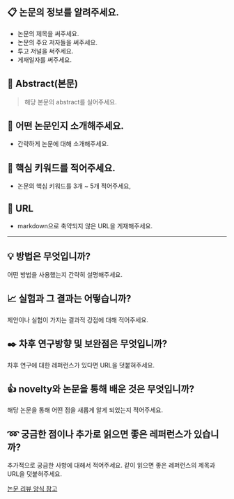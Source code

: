 ## :clipboard: 논문의 정보를 알려주세요.
- 논문의 제목을 써주세요.
- 논문의 주요 저자들을 써주세요.
- 투고 저널을 써주세요.
- 게재일자를 써주세요.

## :page_with_curl: Abstract(본문)
> 해당 본문의 abstract를 실어주세요.

## :mag_right: 어떤 논문인지 소개해주세요.
- 간략하게 논문에 대해 소개해주세요.

## :key: 핵심 키워드를 적어주세요.
- 논문의 핵심 키워드를 3개 ~ 5개 적어주세요,

## :paperclip: URL
- markdown으로 축약되지 않은 URL을 게재해주세요.

--------------------------------------------------------------

## :bulb: 방법은 무엇입니까?
어떤 방법을 사용했는지 간략히 설명해주세요.

## :chart_with_upwards_trend: 실험과 그 결과는 어떻습니까?
제안이나 실험이 가지는 결과적 강점에 대해 적어주세요. 

## :black_nib: 차후 연구방향 및 보완점은 무엇입니까?
차후 연구에 대한 레퍼런스가 있다면 URL을 덧붙혀주세요.

## :thumbsup: novelty와 논문을 통해 배운 것은 무엇입니까?
해당 논문을 통해 어떤 점을 새롭게 알게 되었는지 적어주세요.

## :loop: 궁금한 점이나 추가로 읽으면 좋은 레퍼런스가 있습니까?
추가적으로 궁금한 사항에 대해서 적어주세요.
같이 읽으면 좋은 레퍼런스의 제목과 URL을 덧붙혀주세요.

[논문 리뷰 양식 참고](https://github.com/koptimizer/my_PaperLog/blob/master/review_form.md)
